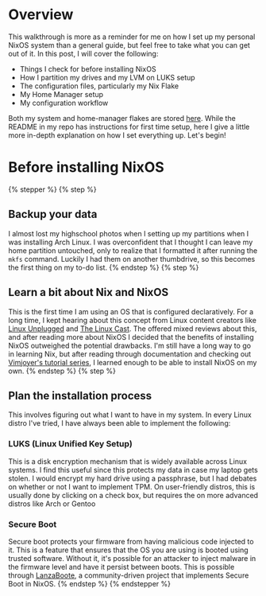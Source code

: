 # Overview
This walkthrough is more as a reminder for me on how I set up my personal NixOS system than a general guide, but feel free to take what you can get out of it. In this post, I will cover the following:
* Things I check for before installing NixOS
* How I partition my drives and my LVM on LUKS setup
* The configuration files, particularly my Nix Flake
* My Home Manager setup
* My configuration workflow

Both my system and home-manager flakes are stored [here](https://github.com/jerryarciaga/NixOS-Flake). While the README in my repo has instructions for first time setup, here I give a little more in-depth explanation on how I set everything up. Let's begin!

# Before installing NixOS
{% stepper %}
{% step %}
## Backup your data
I almost lost my highschool photos when I setting up my partitions when I was installing Arch Linux. I was overconfident that I thought I can leave my home partition untouched, only to realize that I formatted it after running the `mkfs` command. Luckily I had them on another thumbdrive, so this becomes the first thing on my to-do list.
{% endstep %}
{% step %}
## Learn a bit about Nix and NixOS
This is the first time I am using an OS that is configured declaratively. For a long time, I kept hearing about this concept from Linux content creators like [Linux Unplugged](https://www.jupiterbroadcasting.com/show/linux-unplugged/) and [The Linux Cast](https://www.youtube.com/@TheLinuxCast). The offered mixed reviews about this, and after reading more about NixOS I decided that the benefits of installing NixOS outweighed the potential drawbacks. I'm still have a long way to go in learning Nix, but after reading through documentation and checking out [Vimjoyer's tutorial series](https://www.youtube.com/watch?v=a67Sv4Mbxmc&list=PLko9chwSoP-15ZtZxu64k_CuTzXrFpxPEA), I learned enough to be able to install NixOS on my own.
{% endstep %}
{% step %}
## Plan the installation process
This involves figuring out what I want to have in my system. In every Linux distro I've tried, I have always been able to implement the following:
### LUKS (Linux Unified Key Setup)
This is a disk encryption mechanism that is widely available across Linux systems. I find this useful since this protects my data in case my laptop gets stolen. I would encrypt my hard drive using a passphrase, but I had debates on whether or not I want to implement TPM. On user-friendly distros, this is usually done by clicking on a check box, but requires the on more advanced distros like Arch or Gentoo
### Secure Boot
Secure boot protects your firmware from having malicious code injected to it. This is a feature that ensures that the OS you are using is booted using trusted software. Without it, it's possible for an attacker to inject malware in the firmware level and have it persist between boots. This is possible through [LanzaBoote](https://github.com/nix-community/lanzaboote), a community-driven project that implements Secure Boot in NixOS.
{% endstep %}
{% endstepper %}
